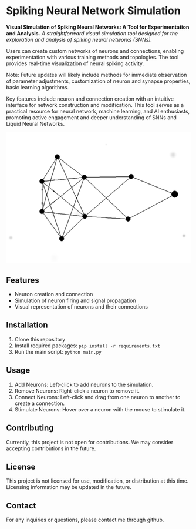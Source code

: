 # Spiking Neural Network Simulation

**Visual Simulation of Spiking Neural Networks: A Tool for Experimentation and Analysis.**
_A straightforward visual simulation tool designed for the exploration and analysis of spiking neural networks (SNNs)._

Users can create custom networks of neurons and connections, enabling experimentation with various training methods and topologies. The tool provides real-time visualization of neural spiking activity. 

Note: Future updates will likely include methods for immediate observation of parameter adjustments, customization of neuron and synapse properties, basic learning algorithms.

Key features include neuron and connection creation with an intuitive interface for network construction and modification. This tool serves as a practical resource for neural network, machine learning, and AI enthusiasts, promoting active engagement and deeper understanding of SNNs and Liquid Neural Networks.

![Preview Image](preview.png)

## Features
- Neuron creation and connection
- Simulation of neuron firing and signal propagation
- Visual representation of neurons and their connections

## Installation
1. Clone this repository
2. Install required packages: `pip install -r requirements.txt`
3. Run the main script: `python main.py`

## Usage
1. Add Neurons: Left-click to add neurons to the simulation.
2. Remove Neurons: Right-click a neuron to remove it.
3. Connect Neurons: Left-click and drag from one neuron to another to create a connection.
4. Stimulate Neurons: Hover over a neuron with the mouse to stimulate it.

## Contributing
Currently, this project is not open for contributions. We may consider accepting contributions in the future.

## License
This project is not licensed for use, modification, or distribution at this time. Licensing information may be updated in the future.

## Contact
For any inquiries or questions, please contact me through github.